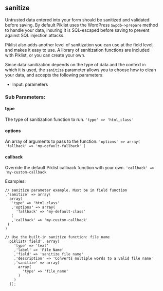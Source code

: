 ## sanitize

Untrusted data entered into your form should be sanitized and validated before saving. By default Piklist uses the WordPress `$wpdb->prepare` method to handle your data, insuring it is SQL-escaped before saving to prevent against SQL injection attacks.

Piklist also adds another level of sanitization you can use at the field level, and makes it easy to use. A library of sanitization functions are included with Piklist, or you can create your own.

Since data sanitization depends on the type of data and the context in which it is used, the `sanitize` parameter allows you to choose how to clean your data, and accepts the following parameters:

* Input:  parameters

### Sub Parameters:

#### type
The type of sanitization function to run.
`'type' => 'html_class'`

#### options
An array of arguments to pass to the function.
`'options' => array( 'fallback' => 'my-default-fallback' )`

#### callback
Override the default Piklist callback function with your own.
`'callback' => 'my-custom-callback`

Examples:
```
// sanitize parameter example. Must be in field function
,'sanitize' => array(
  array(
   'type' => 'html_class'
   ,'options' => array(
     'fallback' => 'my-default-class'
   )
   ,'callback' => 'my-custom-callback'
 )
)
```

```
// Use the built-in sanitize function: file_name
  piklist('field', array(
    'type' => 'text'
    ,'label' => 'File Name'
    ,'field' => 'sanitize_file_name'
    ,'description' => 'Converts multiple words to a valid file name'
    ,'sanitize' => array(
      array(
        'type' => 'file_name'
      )
    )
  ));
 ```
